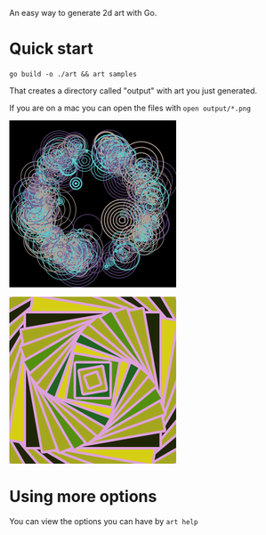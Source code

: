 An easy way to generate 2d art with Go.  

# Quick start

`go build -o ./art && art samples`

That creates a directory called "output" with art you just generated. 

If you are on a mac you can open the files with `open output/*.png`

![](images/samples-669a073e.png)

![](images/samples-eb31e19c.png)

# Using more options 

You can view the options you can have by `art help`


